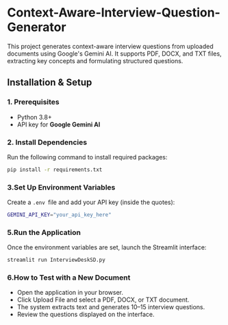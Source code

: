 # Context-Aware-Interview-Question-Generator
This project generates context-aware interview questions from uploaded documents using Google's Gemini AI. It supports PDF, DOCX, and TXT files, extracting key concepts and formulating structured questions. 

## Installation & Setup  

### 1. Prerequisites  
- Python 3.8+  
- API key for **Google Gemini AI**  

### 2. Install Dependencies  
Run the following command to install required packages:  
```sh
pip install -r requirements.txt
```
### 3.Set Up Environment Variables
Create a ```.env ```file and add your API key (inside the quotes): 
```sh
GEMINI_API_KEY="your_api_key_here"
```

### 5.Run the Application
Once the environment variables are set, launch the Streamlit interface:
```sh 
streamlit run InterviewDeskSD.py
 ```

### 6.How to Test with a New Document
- Open the application in your browser.
- Click Upload File and select a PDF, DOCX, or TXT document.
- The system extracts text and generates 10–15 interview questions.
- Review the questions displayed on the interface.






